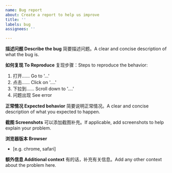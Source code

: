 ```yaml
---
name: Bug report
about: Create a report to help us improve
title: ''
labels: bug
assignees: ''

---
```


**描述问题 Describe the bug**
简要描述问题。A clear and concise description of what the bug is.

**如何复现 To Reproduce**
复现步骤：Steps to reproduce the behavior:
1. 打开…… Go to '...'
2. 点击…… Click on '....'
3. 下拉到…… Scroll down to '....'
4. 问题出现 See error

**正常情况 Expected behavior**
简要说明正常情况。A clear and concise description of what you expected to happen.

**截图 Screenshots**
可以添加截图补充。If applicable, add screenshots to help explain your problem.

**浏览器版本 Browser**
- [e.g. chrome, safari]

**额外信息 Additional context**
有的话，补充有关信息。Add any other context about the problem here.
